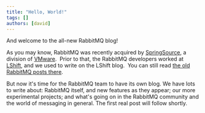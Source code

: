 ```yaml
---
title: "Hello, World!"
tags: []
authors: [david]
---
```


And welcome to the all-new RabbitMQ blog!

<!-- truncate -->

As you may know, RabbitMQ was recently acquired by [SpringSource](http://www.springsource.com/), a division of [VMware](http://www.vmware.com/).  Prior to that, the RabbitMQ developers worked at [LShift](http://www.lshift.net), and we used to write on the LShift blog.  You can still read [the old RabbitMQ posts there](http://www.lshift.net/blog/category/lshift-sw/rabbitmq).

But now it's time for the RabbitMQ team to have its own blog. We have lots to write about: RabbitMQ itself, and new features as they appear; our more experimental projects; and what's going on in the RabbitMQ community and the world of messaging in general.  The first real post will follow shortly.

